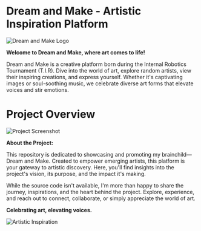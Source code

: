 # Dream and Make - Artistic Inspiration Platform

![Dream and Make Logo](https://github.com/Memilson/Dream_and_Make/assets/125493751/7e5db968-2ff1-4507-8615-5464b9e471e3)

**Welcome to Dream and Make, where art comes to life!**

Dream and Make is a creative platform born during the Internal Robotics Tournament (T.I.R). Dive into the world of art, explore random artists, view their inspiring creations, and express yourself. Whether it's captivating images or soul-soothing music, we celebrate diverse art forms that elevate voices and stir emotions.

# Project Overview

![Project Screenshot](https://github.com/Memilson/Dream_and_Make/assets/125493751/57f687d2-d969-45f5-8436-7018de66d4b7)

**About the Project:**

This repository is dedicated to showcasing and promoting my brainchild—Dream and Make. Created to empower emerging artists, this platform is your gateway to artistic discovery. Here, you'll find insights into the project's vision, its purpose, and the impact it's making.

While the source code isn't available, I'm more than happy to share the journey, inspirations, and the heart behind the project. Explore, experience, and reach out to connect, collaborate, or simply appreciate the world of art.

**Celebrating art, elevating voices.**

![Artistic Inspiration](https://github.com/Memilson/Dream_and_Make/assets/125493751/ee624132-0a82-4979-be5a-67f3cff9ae6c)

